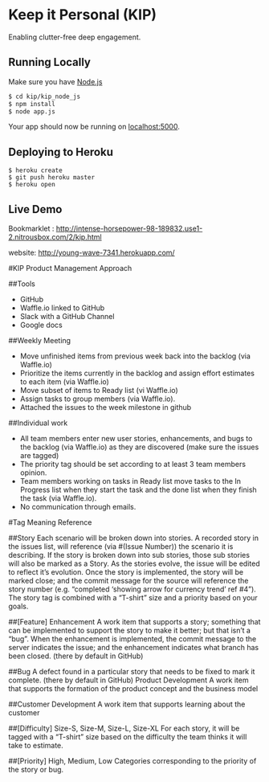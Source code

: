 # Keep it Personal (KIP)



Enabling clutter-free deep engagement. 

## Running Locally

Make sure you have [Node.js](http://nodejs.org/) 

```sh
$ cd kip/kip_node_js
$ npm install
$ node app.js
```

Your app should now be running on [localhost:5000](http://localhost:5000/).

## Deploying to Heroku

```
$ heroku create
$ git push heroku master
$ heroku open
```

## Live Demo

Bookmarklet : http://intense-horsepower-98-189832.use1-2.nitrousbox.com/2/kip.html

website: http://young-wave-7341.herokuapp.com/

#KIP Product Management Approach

##Tools
* GitHub
* Waffle.io linked to GitHub
* Slack with a GitHub Channel
* Google docs

##Weekly Meeting
* Move unfinished items from previous week back into the backlog (via Waffle.io)
* Prioritize the items currently in the backlog and assign effort estimates to each item (via Waffle.io)
* Move subset of items to Ready list (vi Waffle.io)
* Assign tasks to group members (via Waffle.io).
* Attached the issues to the week milestone in github

##Individual work
* All team members enter new user stories, enhancements, and bugs to the backlog (via Waffle.io) as they are discovered (make sure the issues are tagged)
* The priority tag should be set according to at least 3 team members opinion.
* Team members working on tasks in Ready list move tasks to the In Progress list when they start the task and the done list when they finish the task (via Waffle.io).
* No communication through emails. 

#Tag Meaning Reference

##Story
Each scenario will be broken down into stories.   A recorded story in the issues list, will reference (via #(Issue Number)) the scenario it is describing. If the story is broken down into sub stories, those sub stories will also be marked as a Story.   As the stories evolve, the issue will be edited to reflect it’s evolution.   Once the story is implemented, the story will be marked close; and the commit message for the source will reference the story number (e.g. “completed ‘showing arrow for currency trend’ ref #4”).  The story tag is combined with a “T-shirt” size and a priority based on your goals.

##[Feature] Enhancement
A work item that supports a story; something that can be implemented to support the story to make it better; but that isn’t a “bug”.   When the enhancement is implemented, the commit message to the server indicates the issue; and the enhancement indicates what branch has been closed. (there by default in GitHub)

##Bug
A defect found in a particular story that needs to be fixed to mark it complete. (there by default in GitHub)
Product Development
A work item that supports the formation of the product concept and the business model

##Customer Development
A work item that supports learning about the customer

##[Difficulty] Size-S, Size-M, Size-L, Size-XL
For each story, it will be tagged with a “T-shirt” size based on the difficulty the team thinks it will take to estimate.

##[Priority]
High, Medium, Low
Categories corresponding to the priority of the story or bug. 



